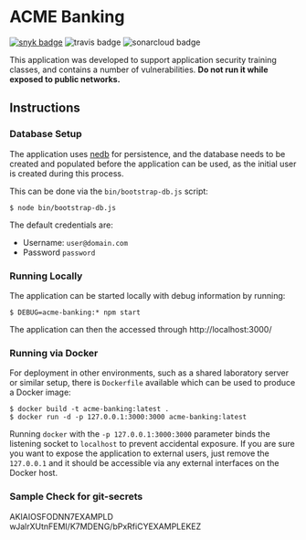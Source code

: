 # ACME Banking

[![snyk badge](https://snyk.io/test/github/urma/acme-banking/badge.svg)](https://snyk.io/test/github/urma/acme-banking)
![travis badge](https://travis-ci.org/urma/acme-banking.svg?branch=master)
![sonarcloud badge](https://sonarcloud.io/api/project_badges/measure?project=acme-banking&metric=alert_status)

This application was developed to support application security
training classes, and contains a number of vulnerabilities.
**Do not run it while exposed to public networks.**

## Instructions

### Database Setup
The application uses [nedb](https://github.com/louischatriot/nedb)
for persistence, and the database needs to be created and populated
before the application can be used, as the initial user is created
during this process.

This can be done via the `bin/bootstrap-db.js` script:
```
$ node bin/bootstrap-db.js
```

The default credentials are:

* Username: `user@domain.com`
* Password `password`

### Running Locally
The application can be started locally with debug information
by running:
```
$ DEBUG=acme-banking:* npm start
```
The application can then the accessed through
http://localhost:3000/

### Running via Docker
For deployment in other environments, such as a shared
laboratory server or similar setup, there is `Dockerfile`
available which can be used to produce a Docker image:

```
$ docker build -t acme-banking:latest .
$ docker run -d -p 127.0.0.1:3000:3000 acme-banking:latest
```

Running `docker` with the `-p 127.0.0.1:3000:3000` parameter
binds the listening socket to `localhost` to prevent
accidental exposure. If you are sure you want to expose the
application to external users, just remove the `127.0.0.1` and
it should be accessible via any external interfaces on the
Docker host.

### Sample Check for git-secrets

AKIAIOSFODNN7EXAMPLD
wJalrXUtnFEMI/K7MDENG/bPxRfiCYEXAMPLEKEZ
